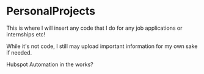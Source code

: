 # PersonalProjects
This is where I will insert any code that I do for any job applications or internships etc!

While it's not code, I still may upload important information for my own sake if needed.

Hubspot Automation in the works?
